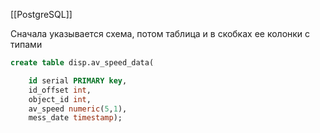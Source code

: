 [[PostgreSQL]]


Сначала указывается схема, потом таблица и в скобках ее колонки с типами
```sql
create table disp.av_speed_data(

	id serial PRIMARY key,
	id_offset int,
	object_id int,
	av_speed numeric(5,1),
	mess_date timestamp);
```
